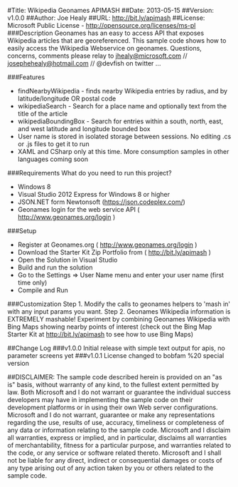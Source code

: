 #Title: Wikipedia Geonames APIMASH
##Date: 2013-05-15
##Version: v1.0.0
##Author:  Joe Healy 
##URL: http://bit.ly/apimash
##License: Microsoft Public License - http://opensource.org/licenses/ms-pl
###Description
Geonames has an easy to access API that exposes Wikipedia articles that are georeferenced.  This sample code shows how to easily access the Wikipedia Webservice on geonames. 
Questions, concerns, comments please relay to jhealy@microsoft.com // josephehealy@hotmail.com // @devfish on twitter ...

###Features
 - findNearbyWikipedia - finds nearby Wikipedia entries by radius, and by latitude/longitude OR postal code
 - wikipediaSearch - Search for a place name and optionally text from the title of the article
 - wikipediaBoundingBox - Search for entries within a south, north, east, and west latitude and longitude bounded box
 - User name is stored in isolated storage between sessions.  No editing .cs or .js files to get it to run
 - XAML and CSharp only at this time.  More consumption samples in other languages coming soon

###Requirements
What do you need to run this project? 
- Windows 8
- Visual Studio 2012 Express for Windows 8 or higher
- JSON.NET form Newtonsoft (https://json.codeplex.com/)
- Geonames login for the web service API ( http://www.geonames.org/login )

###Setup
- Register at Geonames.org (  http://www.geonames.org/login )
- Download the Starter Kit Zip Portfolio from ( http://bit.ly/apimash )
- Open the Solution in Visual Studio
- Build and run the solution
- Go to the Settings => User Name menu and enter your user name (first time only)
- Compile and Run

###Customization
Step 1. Modify the calls to geonames helpers to 'mash in' with any input params you want.
Step 2. Geonames Wikipedia information is EXTREMELY  mashable! Experiment by combining Geonames Wikipedia with Bing Maps showing nearby points of interest (check out the Bing Map Starter Kit at http://bit.ly/apimash to see how to use Bing Maps)

##Change Log
###v1.0.0 Initial release with simple text output for apis, no parameter screens yet
###v1.0.1 License changed to bobfam %20 special version

##DISCLAIMER: 
The sample code described herein is provided on an "as is" basis, without warranty of any kind, to the fullest extent permitted by law. Both Microsoft and I do not warrant or guarantee the individual success developers may have in implementing the sample code on their development platforms or in using their own Web server configurations. 
Microsoft and I do not warrant, guarantee or make any representations regarding the use, results of use, accuracy, timeliness or completeness of any data or information relating to the sample code. Microsoft and I disclaim all warranties, express or implied, and in particular, disclaims all warranties of merchantability, fitness for a particular purpose, and warranties related to the code, or any service or software related thereto. 
Microsoft and I shall not be liable for any direct, indirect or consequential damages or costs of any type arising out of any action taken by you or others related to the sample code.

